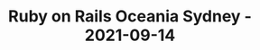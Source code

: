 ---
layout: post
title: Ruby on Rails Oceania Sydney - 2021-09-14
datetime: '2021-09-14T04:00:00-04:00'
name: Ruby on Rails Oceania Sydney
external_url: https://www.meetup.com/Ruby-On-Rails-Oceania-Sydney/events/276105455/
online_event: true
year_month: 2021-09
---